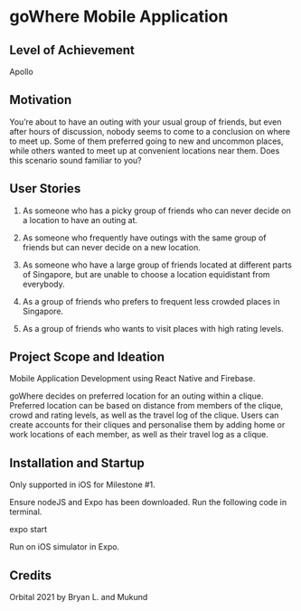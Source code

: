 # goWhere Mobile Application

## Level of Achievement

Apollo

## Motivation

You’re about to have an outing with your usual group of friends, but even after hours of discussion, nobody seems to come to a conclusion on where to meet up. Some of them preferred going to new and uncommon places, while others wanted to meet up at convenient locations near them. Does this scenario sound familiar to you?

## User Stories

1. As someone who has a picky group of friends who can never decide on a location to have an outing at.

2. As someone who frequently have outings with the same group of friends but can never decide on a new location.

3. As someone who have a large group of friends located at different parts of Singapore, but are unable to choose a location equidistant from everybody.

4. As a group of friends who prefers to frequent less crowded places in Singapore.

5. As a group of friends who wants to visit places with high rating levels.

## Project Scope and Ideation

Mobile Application Development using React Native and Firebase.

goWhere decides on preferred location for an outing within a clique. Preferred location can be based on distance from members of the clique, crowd and rating levels, as well as the travel log of the clique. Users can create accounts for their cliques and personalise them by adding home or work locations of each member, as well as their travel log as a clique.

## Installation and Startup

Only supported in iOS for Milestone #1.

Ensure nodeJS and Expo has been downloaded.
Run the following code in terminal.

expo start

Run on iOS simulator in Expo.

## Credits

Orbital 2021 by Bryan L. and Mukund
